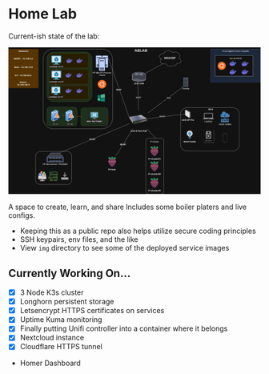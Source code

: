 # Home Lab

Current-ish state of the lab:

![](/img/home-lab-network-v1.jpg)

A space to create, learn, and share
Includes some boiler platers and live configs.

- Keeping this as a public repo also helps utilize secure coding principles
- SSH keypairs, env files, and the like
- View `img` directory to see some of the deployed service images

## Currently Working On...

- [x] 3 Node K3s cluster 
- [x] Longhorn persistent storage 
- [x] Letsencrypt HTTPS certificates on services 
- [x] Uptime Kuma monitoring  
- [x] Finally putting Unifi controller into a container where it belongs
- [x] Nextcloud instance
- [x] Cloudflare HTTPS tunnel
- Homer Dashboard
